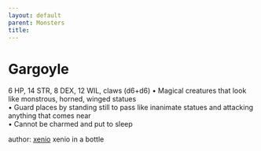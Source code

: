 ```yaml
---
layout: default
parent: Monsters 
title: 
--- 
```

# Gargoyle
6 HP, 14 STR, 8 DEX, 12 WIL, claws (d6+d6)
• Magical creatures that look like monstrous, horned, winged statues  
• Guard places by standing still to pass like inanimate statues and attacking anything that comes near  
• Cannot be charmed and put to sleep  




author: [xenio](https://xenioinabottle.blogspot.com/2021/02/classic-monsters-for-cairnito-part-1.html) xenio in a bottle


